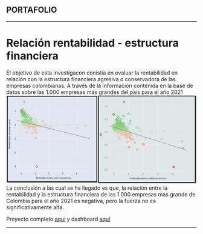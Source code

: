 ## PORTAFOLIO

---
# Relación rentabilidad - estructura financiera
El objetivo de esta investigacon conistia en evaluar la rentabilidad en relación con la estructura financiera agresiva o conservadora de las empresas colombianas. A través de la información contenida en la base de datos sobre las 1.000 empresas más grandes del país para el año 2021
<img src="images/Rentabilidad_proyecto1.png?raw=true"/>
La conclusión a las cual se ha llegado es que, la relación entre la rentabilidad y la estructura financiera de las 1.000 empresas mas grande de Colombia para el año 2021 es negativa, pero la fuerza no es significativamente alta. 

Proyecto completo [aquí](https://drive.google.com/drive/folders/1-_S-M8CyFMSZ4kVHzw2sHdXfzZs_p9yy?usp=sharing) 
y dashboard [aquí](https://public.tableau.com/views/Proyecto1_16887864044240/Dashboard1?:language=en-US&:display_count=n&:origin=viz_share_link)

---









<p style="font-size:11px">
